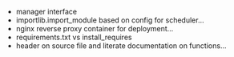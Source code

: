 - manager interface
- importlib.import_module based on config for scheduler...
- nginx reverse proxy container for deployment...
- requirements.txt vs install_requires
- header on source file and literate documentation on functions...
